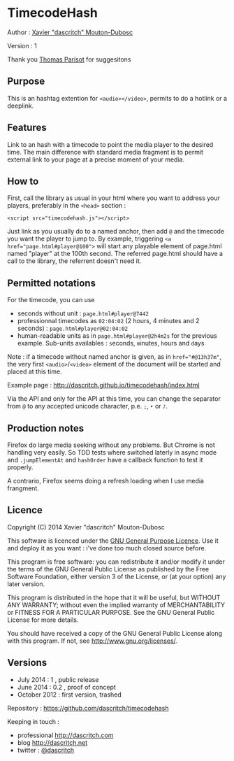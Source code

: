 TimecodeHash
============

Author :  [Xavier "dascritch" Mouton-Dubosc](http://dascritch.com)

Version : 1

Thank you [Thomas Parisot](https://oncletom.io/) for suggesitons

Purpose
-------

This is an hashtag extention for `<audio></video>`, permits to do a hotlink or a deeplink.

Features
--------

Link to an hash with a timecode to point the media player to the desired time. The main difference with standard media fragment is to permit external link to your page at a precise moment of your media.

How to
------

First, call the library as usual in your html where you want to address your players, preferably in the `<head>` section :
```
<script src="timecodehash.js"></script>
```

Just link as you usually do to a named anchor, then add `@` and the timecode you want the player to jump to.
By example, triggering `<a href="page.html#player@100">` will start any playable element of page.html named "player" at the 100th second. The referred page.html should have a call to the library, the referrent doesn't need it.

Permitted notations
-------------------

For the timecode, you can use
* seconds without unit : `page.html#player@7442`
* professionnal timecodes as `02:04:02` (2 hours, 4 minutes and 2 seconds) : `page.html#player@02:04:02`
* human-readable units as in `page.html#player@2h4m2s` for the previous example. Sub-units availables : `s`econds, `m`inutes, `h`ours and `d`ays

Note : if a timecode without named anchor is given, as in `href="#@13h37m"`, the very first `<audio>`/`<video>` element of the document will be started and placed at this time.

Example page : http://dascritch.github.io/timecodehash/index.html

Via the API and only for the API at this time, you can change the separator from `@` to any accepted unicode character, p.e. `;`, `‣` or `♪`.

Production notes
----------------

Firefox do large media seeking without any problems. But Chrome is not handling very easily. So TDD tests where switched laterly in async mode and `.jumpElementAt` and `hashOrder` have a callback function to test it properly.

A contrario, Firefox seems doing a refresh loading when I use media frangment.

Licence
-------

Copyright (C) 2014 Xavier "dascritch" Mouton-Dubosc

This software is licenced under the [GNU General Purpose Licence](http://www.gnu.org/licenses/gpl-3.0.txt).
Use it and deploy it as you want : i've done too much closed source before.

This program is free software: you can redistribute it and/or modify
it under the terms of the GNU General Public License as published by
the Free Software Foundation, either version 3 of the License, or
(at your option) any later version.

This program is distributed in the hope that it will be useful,
but WITHOUT ANY WARRANTY; without even the implied warranty of
MERCHANTABILITY or FITNESS FOR A PARTICULAR PURPOSE.  See the
GNU General Public License for more details.

You should have received a copy of the GNU General Public License
along with this program.  If not, see <http://www.gnu.org/licenses/>.

Versions
--------
* July 2014 : 1 , public release
* June 2014 : 0.2 , proof of concept
* October 2012 : first version, trashed

Repository : <https://github.com/dascritch/timecodehash>

Keeping in touch :
* professional <http://dascritch.com>
* blog <http://dascritch.net>
* twitter : [@dascritch](https://twitter.com/dascritch)
